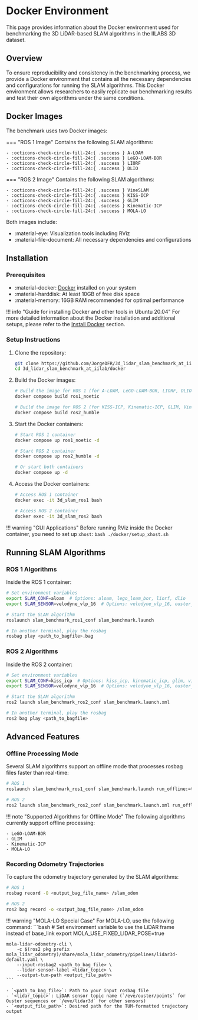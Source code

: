 # Docker Environment

This page provides information about the Docker environment used for benchmarking the 3D LiDAR-based SLAM algorithms in the IILABS 3D dataset.

## Overview

To ensure reproducibility and consistency in the benchmarking process, we provide a Docker environment that contains all the necessary dependencies and configurations for running the SLAM algorithms. This Docker environment allows researchers to easily replicate our benchmarking results and test their own algorithms under the same conditions.

## Docker Images

The benchmark uses two Docker images:

=== "ROS 1 Image"
    Contains the following SLAM algorithms:
    
    - :octicons-check-circle-fill-24:{ .success } A-LOAM
    - :octicons-check-circle-fill-24:{ .success } LeGO-LOAM-BOR
    - :octicons-check-circle-fill-24:{ .success } LIORF
    - :octicons-check-circle-fill-24:{ .success } DLIO

=== "ROS 2 Image"
    Contains the following SLAM algorithms:
    
    - :octicons-check-circle-fill-24:{ .success } VineSLAM
    - :octicons-check-circle-fill-24:{ .success } KISS-ICP
    - :octicons-check-circle-fill-24:{ .success } GLIM
    - :octicons-check-circle-fill-24:{ .success } Kinematic-ICP
    - :octicons-check-circle-fill-24:{ .success } MOLA-LO

Both images include:

- :material-eye: Visualization tools including RViz
- :material-file-document: All necessary dependencies and configurations

## Installation

### Prerequisites

- :material-docker: [Docker](https://docs.docker.com/get-docker/) installed on your system
- :material-harddisk: At least 10GB of free disk space
- :material-memory: 16GB RAM recommended for optimal performance

!!! info "Guide for installing Docker and other tools in Ubuntu 20.04"
    For more detailed information about the Docker installation and additional setups, please refer to the [Install Docker](install_docker.md) section.

### Setup Instructions

1. Clone the repository:

    ```bash
    git clone https://github.com/JorgeDFR/3d_lidar_slam_benchmark_at_iilab.git
    cd 3d_lidar_slam_benchmark_at_iilab/docker
    ```

2. Build the Docker images:

    ```bash
    # Build the image for ROS 1 (for A-LOAM, LeGO-LOAM-BOR, LIORF, DLIO)
    docker compose build ros1_noetic

    # Build the image for ROS 2 (for KISS-ICP, Kinematic-ICP, GLIM, VineSLAM, MOLA-LO)
    docker compose build ros2_humble
    ```

3. Start the Docker containers:

    ```bash
    # Start ROS 1 container
    docker compose up ros1_noetic -d

    # Start ROS 2 container
    docker compose up ros2_humble -d

    # Or start both containers
    docker compose up -d
    ```

4. Access the Docker containers:

    ```bash
    # Access ROS 1 container
    docker exec -it 3d_slam_ros1 bash

    # Access ROS 2 container
    docker exec -it 3d_slam_ros2 bash
    ```

!!! warning "GUI Applications"
    Before running RViz inside the Docker container, you need to set up `xhost`:
    ```bash
    ./docker/setup_xhost.sh
    ```

## Running SLAM Algorithms

### ROS 1 Algorithms

Inside the ROS 1 container:

```bash
# Set environment variables
export SLAM_CONF=aloam  # Options: aloam, lego_loam_bor, liorf, dlio
export SLAM_SENSOR=velodyne_vlp_16  # Options: velodyne_vlp_16, ouster_os1_64, robosense_rs_helios_5515, livox_mid_360

# Start the SLAM algorithm
roslaunch slam_benchmark_ros1_conf slam_benchmark.launch

# In another terminal, play the rosbag
rosbag play <path_to_bagfile>.bag
```

### ROS 2 Algorithms

Inside the ROS 2 container:

```bash
# Set environment variables
export SLAM_CONF=kiss_icp  # Options: kiss_icp, kinematic_icp, glim, vineslam, mola_lo
export SLAM_SENSOR=velodyne_vlp_16  # Options: velodyne_vlp_16, ouster_os1_64, robosense_rs_helios_5515, livox_mid_360

# Start the SLAM algorithm
ros2 launch slam_benchmark_ros2_conf slam_benchmark.launch.xml

# In another terminal, play the rosbag
ros2 bag play <path_to_bagfile>
```

## Advanced Features

### Offline Processing Mode

Several SLAM algorithms support an offline mode that processes rosbag files faster than real-time:

```bash
# ROS 1
roslaunch slam_benchmark_ros1_conf slam_benchmark.launch run_offline:=true rosbag_path:=<rosbag_file_path>

# ROS 2
ros2 launch slam_benchmark_ros2_conf slam_benchmark.launch.xml run_offline:=true rosbag_path:=<rosbag_file_path>
```

!!! note "Supported Algorithms for Offline Mode"
    The following algorithms currently support offline processing:
    
    - LeGO-LOAM-BOR
    - GLIM
    - Kinematic-ICP
    - MOLA-LO

### Recording Odometry Trajectories

To capture the odometry trajectory generated by the SLAM algorithms:

```bash
# ROS 1
rosbag record -O <output_bag_file_name> /slam_odom

# ROS 2
ros2 bag record -o <output_bag_file_name> /slam_odom
```

!!! warning "MOLA-LO Special Case"
    For MOLA-LO, use the following command:
    ```bash
    # Set environment variable to use the LiDAR frame instead of base_link
    export MOLA_USE_FIXED_LIDAR_POSE=true
    
    mola-lidar-odometry-cli \
        -c $(ros2 pkg prefix mola_lidar_odometry)/share/mola_lidar_odometry/pipelines/lidar3d-default.yaml \
        --input-rosbag2 <path_to_bag_file> \
        --lidar-sensor-label <lidar_topic> \
        --output-tum-path <output_file_path>
    ```
    
    - `<path_to_bag_file>`: Path to your input rosbag file
    - `<lidar_topic>`: LiDAR sensor topic name (`/eve/ouster/points` for Ouster sequences or `/eve/lidar3d` for other sensors)
    - `<output_file_path>`: Desired path for the TUM-formatted trajectory output